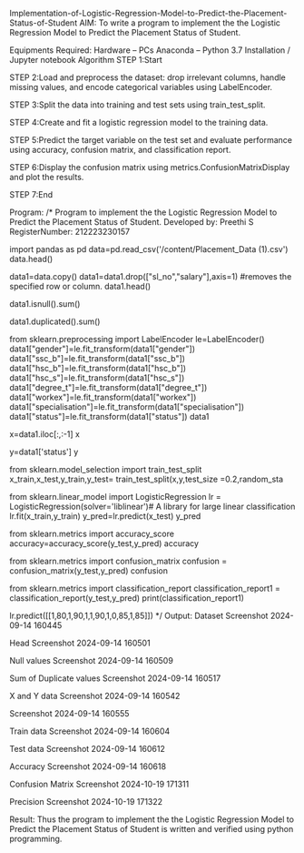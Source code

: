 Implementation-of-Logistic-Regression-Model-to-Predict-the-Placement-Status-of-Student
AIM:
To write a program to implement the the Logistic Regression Model to Predict the Placement Status of Student.

Equipments Required:
Hardware – PCs
Anaconda – Python 3.7 Installation / Jupyter notebook
Algorithm
STEP 1:Start

STEP 2:Load and preprocess the dataset: drop irrelevant columns, handle missing values, and encode categorical variables using LabelEncoder.

STEP 3:Split the data into training and test sets using train_test_split.

STEP 4:Create and fit a logistic regression model to the training data.

STEP 5:Predict the target variable on the test set and evaluate performance using accuracy, confusion matrix, and classification report.

STEP 6:Display the confusion matrix using metrics.ConfusionMatrixDisplay and plot the results.

STEP 7:End

Program:
/*
Program to implement the the Logistic Regression Model to Predict the Placement Status of Student.
Developed by: Preethi S
RegisterNumber: 212223230157

import pandas as pd
data=pd.read_csv('/content/Placement_Data (1).csv')
data.head()

data1=data.copy()
data1=data1.drop(["sl_no","salary"],axis=1) #removes the specified row or column.
data1.head()

data1.isnull().sum()

data1.duplicated().sum()

from sklearn.preprocessing import LabelEncoder
le=LabelEncoder()
data1["gender"]=le.fit_transform(data1["gender"])
data1["ssc_b"]=le.fit_transform(data1["ssc_b"])
data1["hsc_b"]=le.fit_transform(data1["hsc_b"])
data1["hsc_s"]=le.fit_transform(data1["hsc_s"])
data1["degree_t"]=le.fit_transform(data1["degree_t"])
data1["workex"]=le.fit_transform(data1["workex"])
data1["specialisation"]=le.fit_transform(data1["specialisation"])
data1["status"]=le.fit_transform(data1["status"])
data1


x=data1.iloc[:,:-1]
x

y=data1['status']
y

from sklearn.model_selection import train_test_split
x_train,x_test,y_train,y_test= train_test_split(x,y,test_size =0.2,random_sta

from sklearn.linear_model import LogisticRegression
lr = LogisticRegression(solver='liblinear')# A library for large linear classification
lr.fit(x_train,y_train)
y_pred=lr.predict(x_test)
y_pred


from sklearn.metrics import accuracy_score
accuracy=accuracy_score(y_test,y_pred)
accuracy

from sklearn.metrics import confusion_matrix
confusion = confusion_matrix(y_test,y_pred)
confusion

from sklearn.metrics import classification_report
classification_report1 = classification_report(y_test,y_pred)
print(classification_report1)


lr.predict([[1,80,1,90,1,1,90,1,0,85,1,85]])
*/
Output:
Dataset
Screenshot 2024-09-14 160445

Head
Screenshot 2024-09-14 160501

Null values
Screenshot 2024-09-14 160509

Sum of Duplicate values
Screenshot 2024-09-14 160517

X and Y data
Screenshot 2024-09-14 160542

Screenshot 2024-09-14 160555

Train data
Screenshot 2024-09-14 160604

Test data
Screenshot 2024-09-14 160612

Accuracy
Screenshot 2024-09-14 160618

Confusion Matrix
Screenshot 2024-10-19 171311

Precision
Screenshot 2024-10-19 171322

Result:
Thus the program to implement the the Logistic Regression Model to Predict the Placement Status of Student is written and verified using python programming.
